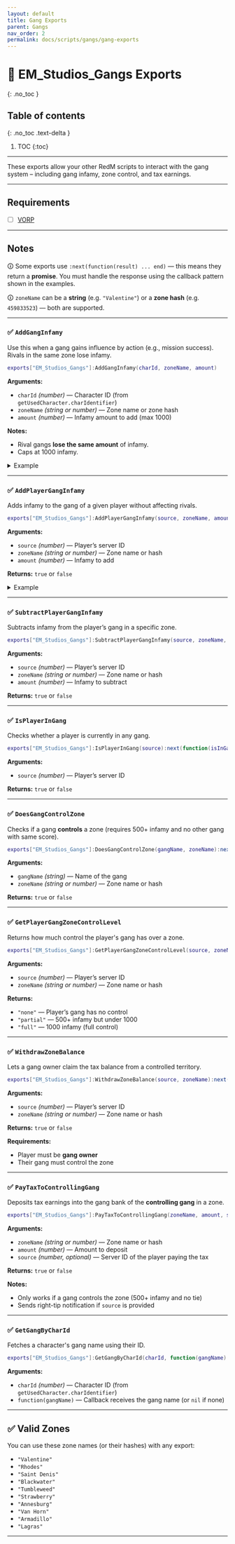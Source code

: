 ```yaml
---
layout: default
title: Gang Exports
parent: Gangs
nav_order: 2
permalink: docs/scripts/gangs/gang-exports
---
```




# 📘 EM_Studios_Gangs Exports
{: .no_toc }

## Table of contents
{: .no_toc .text-delta }

1. TOC
{:toc}

---

These exports allow your other RedM scripts to interact with the gang system – including gang infamy, zone control, and tax earnings.

---

## Requirements

- [ ] [VORP](https://github.com/VORPCORE/vorp_core-lua)

---

## Notes

🛈 Some exports use `:next(function(result) ... end)` — this means they return a **promise**. You must handle the response using the callback pattern shown in the examples.

🛈 `zoneName` can be a **string** (e.g. `"Valentine"`) or a **zone hash** (e.g. `459833523`) — both are supported.

---

### ✅ `AddGangInfamy`

Use this when a gang gains influence by action (e.g., mission success). Rivals in the same zone lose infamy.

```lua
exports["EM_Studios_Gangs"]:AddGangInfamy(charId, zoneName, amount)
```

**Arguments:**
- `charId` *(number)* — Character ID (from `getUsedCharacter.charIdentifier`)
- `zoneName` *(string or number)* — Zone name or zone hash
- `amount` *(number)* — Infamy amount to add (max 1000)

**Notes:**
- Rival gangs **lose the same amount** of infamy.
- Caps at 1000 infamy.

<details>
<summary>Example</summary>

```lua
exports["EM_Studios_Gangs"]:AddGangInfamy(12345, "Valentine", 50)
```
</details>

---

### ✅ `AddPlayerGangInfamy`

Adds infamy to the gang of a given player without affecting rivals.

```lua
exports["EM_Studios_Gangs"]:AddPlayerGangInfamy(source, zoneName, amount):next(function(success) ... end)
```

**Arguments:**
- `source` *(number)* — Player’s server ID
- `zoneName` *(string or number)* — Zone name or hash
- `amount` *(number)* — Infamy to add

**Returns:** `true` or `false`

<details>
<summary>Example</summary>

```lua
exports["EM_Studios_Gangs"]:AddPlayerGangInfamy(source, "Rhodes", 25):next(function(success)
    if success then
        print("Infamy granted!")
    end
end)
```
</details>

---

### ✅ `SubtractPlayerGangInfamy`

Subtracts infamy from the player’s gang in a specific zone.

```lua
exports["EM_Studios_Gangs"]:SubtractPlayerGangInfamy(source, zoneName, amount):next(function(success) ... end)
```

**Arguments:**
- `source` *(number)* — Player’s server ID
- `zoneName` *(string or number)* — Zone name or hash
- `amount` *(number)* — Infamy to subtract

**Returns:** `true` or `false`

---

### ✅ `IsPlayerInGang`

Checks whether a player is currently in any gang.

```lua
exports["EM_Studios_Gangs"]:IsPlayerInGang(source):next(function(isInGang) ... end)
```

**Arguments:**
- `source` *(number)* — Player’s server ID

**Returns:** `true` or `false`

---

### ✅ `DoesGangControlZone`

Checks if a gang **controls** a zone (requires 500+ infamy and no other gang with same score).

```lua
exports["EM_Studios_Gangs"]:DoesGangControlZone(gangName, zoneName):next(function(result) ... end)
```

**Arguments:**
- `gangName` *(string)* — Name of the gang
- `zoneName` *(string or number)* — Zone name or hash

**Returns:** `true` or `false`

---

### ✅ `GetPlayerGangZoneControlLevel`

Returns how much control the player's gang has over a zone.

```lua
exports["EM_Studios_Gangs"]:GetPlayerGangZoneControlLevel(source, zoneName):next(function(level) ... end)
```

**Arguments:**
- `source` *(number)* — Player’s server ID
- `zoneName` *(string or number)* — Zone name or hash

**Returns:**
- `"none"` — Player’s gang has no control
- `"partial"` — 500+ infamy but under 1000
- `"full"` — 1000 infamy (full control)

---

### ✅ `WithdrawZoneBalance`

Lets a gang owner claim the tax balance from a controlled territory.

```lua
exports["EM_Studios_Gangs"]:WithdrawZoneBalance(source, zoneName):next(function(success) ... end)
```

**Arguments:**
- `source` *(number)* — Player’s server ID
- `zoneName` *(string or number)* — Zone name or hash

**Returns:** `true` or `false`

**Requirements:**
- Player must be **gang owner**
- Their gang must control the zone

---

### ✅ `PayTaxToControllingGang`

Deposits tax earnings into the gang bank of the **controlling gang** in a zone.

```lua
exports["EM_Studios_Gangs"]:PayTaxToControllingGang(zoneName, amount, source):next(function(success) ... end)
```

**Arguments:**
- `zoneName` *(string or number)* — Zone name or hash
- `amount` *(number)* — Amount to deposit
- `source` *(number, optional)* — Server ID of the player paying the tax

**Returns:** `true` or `false`

**Notes:**
- Only works if a gang controls the zone (500+ infamy and no tie)
- Sends right-tip notification if `source` is provided

---

### ✅ `GetGangByCharId`

Fetches a character's gang name using their ID.

```lua
exports["EM_Studios_Gangs"]:GetGangByCharId(charId, function(gangName) ... end)
```

**Arguments:**
- `charId` *(number)* — Character ID (from `getUsedCharacter.charIdentifier`)
- `function(gangName)` — Callback receives the gang name (or `nil` if none)

---

## ✅ Valid Zones

You can use these zone names (or their hashes) with any export:

- `"Valentine"`
- `"Rhodes"`
- `"Saint Denis"`
- `"Blackwater"`
- `"Tumbleweed"`
- `"Strawberry"`
- `"Annesburg"`
- `"Van Horn"`
- `"Armadillo"`
- `"Lagras"`

---
